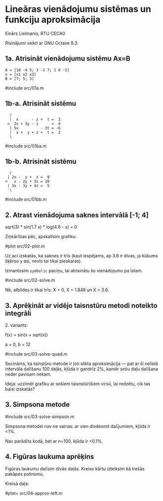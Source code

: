 # Lineāras vienādojumu sistēmas un funkciju aproksimācija

<p class="text-center">Einārs Lielmanis, RTU CECA0</p>

<p class="text-center">Risinājumi veikti ar GNU Octave 8.3.</p>


## 1a. Atrisināt vienādojumu sistēmu Ax=B

```
A = [10 -4 5; 3 -2 7; 1 6 -2]
x = [x1 x2 x3]
B = [7; 5; 3]
```

#include src/01a.m

## 1b-a. Atrisināt sistēmu

```
  /
  |  x      - z +  t =  3
 <  2x + 3y - z      =  4
  | 5x          - 3t = -6
  |  x +  y + z +  t =  2
  \
```

#include src/01ba.m


## 1b-b. Atrisināt sistēmu

```
  /
 | 2x -  y +  z =  9
<   x - 2y + 3z = 10
 | 3x - 3y + 4z =  5
  \
```

#include src/01bb.m

## 2. Atrast vienādojuma saknes intervālā [-1; 4]

sqrt(3) * sin(1.7 x) * log(4.6 - x) = 0

Ziņkārības pēc, apskatīsim grafiku:

#plot src/02-plot.m

Uz aci izskatās, ka saknes ir trīs (kaut iespējams, ap 3.6 ir divas, ja kūkums šķērso y asi, nevis tai tikai pieskaras).

Izmantosim `symbolic` paciņu, lai atrisinātu šo vienādojumu pa īstam.

#include src/02-solve.m

Nē, atbildes ir tikai trīs: X = 0, X = 1.848 un X = 3.6.

## 3. Aprēķināt ar vidējo taisnstūru metodi noteikto integrāli

2\. variants:

f(x) = sin(x + sqrt(x)) 

a = 0, b = 12

#include src/03-solve-quad.m

Secināms, ka tainstūru metode ir ļoti slikta aproksimācija — pat ar šī nelielā intervāla dalīšanu 100 daļās, kļūda ir gandrīz 2%, kamēr sešu daļu dalīšana neder pavisam nekam.

Ideja: uzzīmēt grafiku ar sešiem taisnstūrīšiem virsū, lai redzētu, cik tas baisi izskatās?

## 3. Simpsona metode

#include src/03-solve-simpson.m

Simpsona metodei nav ne vainas: ar vien divdesmit dalījumiem, kļūda ir <1%. 

Nav parādīts kodā, bet ar n=100, kļūda ir <0.1%.

## 4. Figūras laukuma aprēķins

Figūras laukumu dalīsim divās daļās. Kreiso kārtu izteiksim kā trešās pakāpes polinomu,

Kreisā daļa:

#plot+ src/04-approx-left.m
